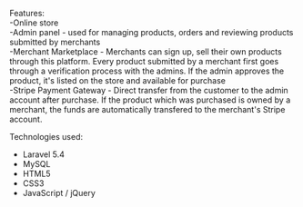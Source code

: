 Features: <br>
-Online store <br>
-Admin panel - used for managing products, orders and reviewing products submitted by merchants <br>
-Merchant Marketplace - Merchants can sign up, sell their own products through this platform. Every product submitted by a merchant first
goes through a verification process with the admins. If the admin approves the product, it's listed on the store and available for purchase <br>
-Stripe Payment Gateway - Direct transfer from the customer to the admin account after purchase. If the product which was purchased is owned by a merchant, the funds are automatically transfered to the merchant's Stripe account.<br>

Technologies used:
- Laravel 5.4
- MySQL
- HTML5
- CSS3
- JavaScript / jQuery
